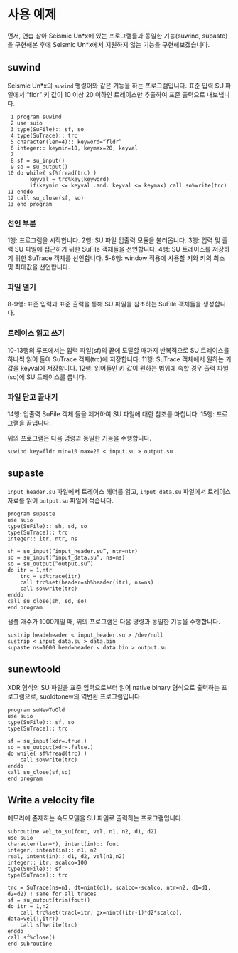 # 사용 예제

먼저, 연습 삼아 Seismic Un\*x에 있는 프로그램들과 동일한 기능(suwind, supaste)을 구현해본 후에 Seismic Un\*x에서 지원하지 않는 기능을 구현해보겠습니다.

## suwind

Seismic Un*x의 `suwind` 명령어와 같은 기능을 하는 프로그램입니다. 표준 입력 SU 파일에서 “fldr” 키 값이 10 이상 20 이하인 트레이스만 추출하여 표준 출력으로 내보냅니다.

```
 1 program suwind 2 use suio 3 type(SuFile):: sf, so 4 type(SuTrace):: trc 5 character(len=4):: keyword=“fldr” 6 integer:: keymin=10, keymax=20, keyval
 7 8 sf = su_input() 9 so = su_output()10 do while( sf%fread(trc) )       keyval = trc%key(keyword)       if(keymin <= keyval .and. keyval <= keymax) call so%write(trc)11 enddo12 call su_close(sf, so)13 end program
```

### 선언 부분

1행: 프로그램을 시작합니다.
2행: SU 파일 입출력 모듈을 불러옵니다.
3행: 입력 및 출력 SU 파일에 접근하기 위한 SuFile 객체들을 선언합니다.
4행: SU 트레이스를 저장하기 위한 SuTrace 객체를 선언합니다.
5-6행: window 적용에 사용할 키와 키의 최소 및 최대값을 선언합니다.

### 파일 열기

8-9행: 표준 입력과 표준 출력을 통해 SU 파일을 참조하는 SuFile 객체들을 생성합니다.

### 트레이스 읽고 쓰기

10-13행의 루프에서는 입력 파일(sf)의 끝에 도달할 때까지 반복적으로 SU 트레이스를 하나씩 읽어 들여 SuTrace 객체(trc)에 저장합니다.
11행: SuTrace 객체에서 원하는 키 값을 keyval에 저장합니다.
12행: 읽어들인 키 값이 원하는 범위에 속할 경우 출력 파일(so)에 SU 트레이스를 씁니다.

### 파일 닫고 끝내기

14행: 입출력 SuFile 객체 들을 제거하여 SU 파일에 대한 참조를 마칩니다.
15행: 프로그램을 끝냅니다.

위의 프로그램은 다음 명령과 동일한 기능을 수행합니다.

```
suwind key=fldr min=10 max=20 < input.su > output.su
```


## supaste

`input_header.su` 파일에서 트레이스 헤더를 읽고, `input_data.su` 파일에서 트레이스 자료를 읽어 `output.su` 파일에 적습니다.

```
program supasteuse suiotype(SuFile):: sh, sd, sotype(SuTrace):: trcinteger:: itr, ntr, nssh = su_input(“input_header.su”, ntr=ntr)sd = su_input(“input_data.su”, ns=ns)so = su_output(“output.su”)do itr = 1,ntr    trc = sd%trace(itr)    call trc%set(header=sh%header(itr), ns=ns)    call so%write(trc)enddocall su_close(sh, sd, so)end program
```

샘플 개수가 1000개일 때, 위의 프로그램은 다음 명령과 동일한 기능을 수행합니다.

```
sustrip head=header < input_header.su > /dev/null
sustrip < input_data.su > data.binsupaste ns=1000 head=header < data.bin > output.su
```

## sunewtoold

XDR 형식의 SU 파일을 표준 입력으로부터 읽어 native binary 형식으로 출력하는 프로그램으로, suoldtonew의 역변환 프로그램입니다.

```
program suNewToOlduse suiotype(SuFile):: sf, sotype(SuTrace):: trcsf = su_input(xdr=.true.)so = su_output(xdr=.false.)do while( sf%fread(trc) )    call so%write(trc)enddocall su_close(sf,so)end program
```

## Write a velocity file

메모리에 존재하는 속도모델을 SU 파일로 출력하는 프로그램입니다.

```
subroutine vel_to_su(fout, vel, n1, n2, d1, d2)use suiocharacter(len=*), intent(in):: foutinteger, intent(in):: n1, n2real, intent(in):: d1, d2, vel(n1,n2)integer:: itr, scalco=100type(SuFile):: sftype(SuTrace):: trctrc = SuTrace(ns=n1, dt=nint(d1), scalco=-scalco, ntr=n2, d1=d1, d2=d2) ! same for all tracessf = su_output(trim(fout))do itr = 1,n2    call trc%set(tracl=itr, gx=nint((itr-1)*d2*scalco), data=vel(:,itr))    call sf%write(trc)enddocall sf%close()end subroutine
```
